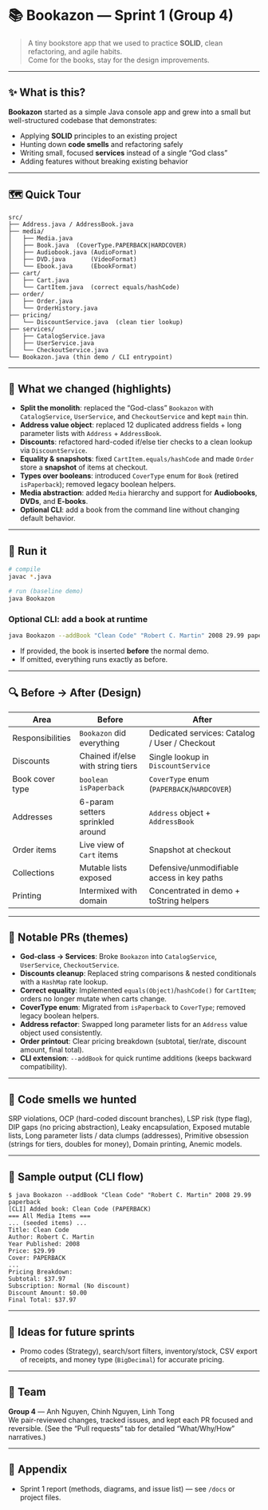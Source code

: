 # 📚 Bookazon — Sprint 1 (Group 4)

> A tiny bookstore app that we used to practice **SOLID**, clean refactoring, and agile habits.  
> Come for the books, stay for the design improvements.

---

## ✨ What is this?

**Bookazon** started as a simple Java console app and grew into a small but well-structured codebase that demonstrates:
- Applying **SOLID** principles to an existing project
- Hunting down **code smells** and refactoring safely
- Writing small, focused **services** instead of a single “God class”
- Adding features without breaking existing behavior

---

## 🗺️ Quick Tour

```
src/
├── Address.java / AddressBook.java
├── media/
│   ├── Media.java
│   ├── Book.java  (CoverType.PAPERBACK|HARDCOVER)
│   ├── Audiobook.java (AudioFormat)
│   ├── DVD.java       (VideoFormat)
│   └── Ebook.java     (EbookFormat)
├── cart/
│   ├── Cart.java
│   └── CartItem.java  (correct equals/hashCode)
├── order/
│   ├── Order.java
│   └── OrderHistory.java
├── pricing/
│   └── DiscountService.java  (clean tier lookup)
├── services/
│   ├── CatalogService.java
│   ├── UserService.java
│   └── CheckoutService.java
└── Bookazon.java (thin demo / CLI entrypoint)
```

---

## 🧠 What we changed (highlights)

- **Split the monolith**: replaced the “God-class” `Bookazon` with `CatalogService`, `UserService`, and `CheckoutService` and kept `main` thin.
- **Address value object**: replaced 12 duplicated address fields + long parameter lists with `Address` + `AddressBook`.
- **Discounts**: refactored hard-coded if/else tier checks to a clean lookup via `DiscountService`.
- **Equality & snapshots**: fixed `CartItem.equals/hashCode` and made `Order` store a **snapshot** of items at checkout.
- **Types over booleans**: introduced `CoverType` enum for `Book` (retired `isPaperback`); removed legacy boolean helpers.
- **Media abstraction**: added `Media` hierarchy and support for **Audiobooks**, **DVDs**, and **E-books**.
- **Optional CLI**: add a book from the command line without changing default behavior.

---

## 🧪 Run it

```bash
# compile
javac *.java

# run (baseline demo)
java Bookazon
```

### Optional CLI: add a book at runtime
```bash
java Bookazon --addBook "Clean Code" "Robert C. Martin" 2008 29.99 paperback
```

- If provided, the book is inserted **before** the normal demo.
- If omitted, everything runs exactly as before.

---

## 🔍 Before → After (Design)

| Area | Before | After |
|---|---|---|
| Responsibilities | `Bookazon` did everything | Dedicated services: Catalog / User / Checkout |
| Discounts | Chained if/else with string tiers | Single lookup in `DiscountService` |
| Book cover type | `boolean isPaperback` | `CoverType` enum (`PAPERBACK`/`HARDCOVER`) |
| Addresses | 6-param setters sprinkled around | `Address` object + `AddressBook` |
| Order items | Live view of `Cart` items | Snapshot at checkout |
| Collections | Mutable lists exposed | Defensive/unmodifiable access in key paths |
| Printing | Intermixed with domain | Concentrated in demo + toString helpers |

---

## 🧩 Notable PRs (themes)

- **God-class → Services**: Broke `Bookazon` into `CatalogService`, `UserService`, `CheckoutService`.
- **Discounts cleanup**: Replaced string comparisons & nested conditionals with a `HashMap` rate lookup.
- **Correct equality**: Implemented `equals(Object)`/`hashCode()` for `CartItem`; orders no longer mutate when carts change.
- **CoverType enum**: Migrated from `isPaperback` to `CoverType`; removed legacy boolean helpers.
- **Address refactor**: Swapped long parameter lists for an `Address` value object used consistently.
- **Order printout**: Clear pricing breakdown (subtotal, tier/rate, discount amount, final total).
- **CLI extension**: `--addBook` for quick runtime additions (keeps backward compatibility).

---

## 🧼 Code smells we hunted

SRP violations, OCP (hard-coded discount branches), LSP risk (type flag), DIP gaps (no pricing abstraction), Leaky encapsulation, Exposed mutable lists, Long parameter lists / data clumps (addresses), Primitive obsession (strings for tiers, doubles for money), Domain printing, Anemic models.

---

## 🧯 Sample output (CLI flow)

```
$ java Bookazon --addBook "Clean Code" "Robert C. Martin" 2008 29.99 paperback
[CLI] Added book: Clean Code (PAPERBACK)
=== All Media Items ===
... (seeded items) ...
Title: Clean Code
Author: Robert C. Martin
Year Published: 2008
Price: $29.99
Cover: PAPERBACK
...
Pricing Breakdown:
Subtotal: $37.97
Subscription: Normal (No discount)
Discount Amount: $0.00
Final Total: $37.97
```

---

## 🚀 Ideas for future sprints

- Promo codes (Strategy), search/sort filters, inventory/stock, CSV export of receipts, and money type (`BigDecimal`) for accurate pricing.

---

## 👥 Team

**Group 4** — Anh Nguyen, Chinh Nguyen, Linh Tong  
We pair-reviewed changes, tracked issues, and kept each PR focused and reversible. (See the “Pull requests” tab for detailed “What/Why/How” narratives.)

---

## 📎 Appendix

- Sprint 1 report (methods, diagrams, and issue list) — see `/docs` or project files.
